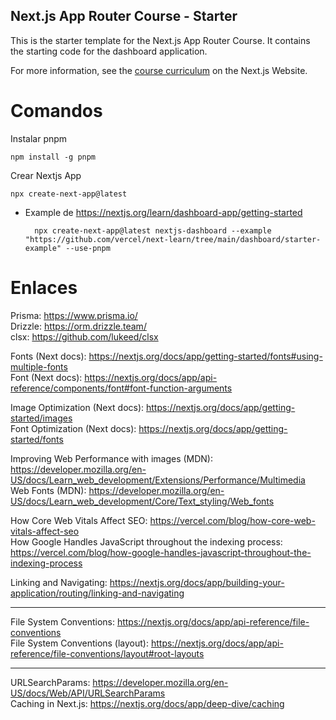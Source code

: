 ## Next.js App Router Course - Starter

This is the starter template for the Next.js App Router Course. It contains the starting code for the dashboard application.

For more information, see the [course curriculum](https://nextjs.org/learn) on the Next.js Website.


# Comandos

Instalar pnpm  

    npm install -g pnpm

Crear Nextjs App  

    npx create-next-app@latest

* Example de https://nextjs.org/learn/dashboard-app/getting-started  

        npx create-next-app@latest nextjs-dashboard --example "https://github.com/vercel/next-learn/tree/main/dashboard/starter-example" --use-pnpm

# Enlaces  

Prisma: https://www.prisma.io/  
Drizzle: https://orm.drizzle.team/  
clsx: https://github.com/lukeed/clsx  

Fonts (Next docs): https://nextjs.org/docs/app/getting-started/fonts#using-multiple-fonts  
Font (Next docs): https://nextjs.org/docs/app/api-reference/components/font#font-function-arguments  

Image Optimization (Next docs): https://nextjs.org/docs/app/getting-started/images  
Font Optimization (Next docs): https://nextjs.org/docs/app/getting-started/fonts  

Improving Web Performance with images (MDN): https://developer.mozilla.org/en-US/docs/Learn_web_development/Extensions/Performance/Multimedia  
Web Fonts (MDN): https://developer.mozilla.org/en-US/docs/Learn_web_development/Core/Text_styling/Web_fonts  

How Core Web Vitals Affect SEO: https://vercel.com/blog/how-core-web-vitals-affect-seo  
How Google Handles JavaScript throughout the indexing process: https://vercel.com/blog/how-google-handles-javascript-throughout-the-indexing-process  

Linking and Navigating: https://nextjs.org/docs/app/building-your-application/routing/linking-and-navigating  

***

File System Conventions: https://nextjs.org/docs/app/api-reference/file-conventions  
File System Conventions (layout): https://nextjs.org/docs/app/api-reference/file-conventions/layout#root-layouts  


***  

URLSearchParams: https://developer.mozilla.org/en-US/docs/Web/API/URLSearchParams  
Caching in Next.js: https://nextjs.org/docs/app/deep-dive/caching  